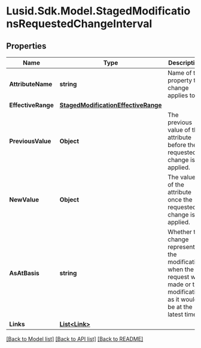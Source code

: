 # Lusid.Sdk.Model.StagedModificationsRequestedChangeInterval

## Properties

Name | Type | Description | Notes
------------ | ------------- | ------------- | -------------
**AttributeName** | **string** | Name of the property the change applies to. | [optional] 
**EffectiveRange** | [**StagedModificationEffectiveRange**](StagedModificationEffectiveRange.md) |  | [optional] 
**PreviousValue** | **Object** | The previous value of the attribute before the requested change is applied. | [optional] 
**NewValue** | **Object** | The value of the attribute once the requested change is applied. | [optional] 
**AsAtBasis** | **string** | Whether the change represents the modification when the request was made or the modification as it would be at the latest time. | [optional] 
**Links** | [**List&lt;Link&gt;**](Link.md) |  | [optional] 

[[Back to Model list]](../README.md#documentation-for-models) [[Back to API list]](../README.md#documentation-for-api-endpoints) [[Back to README]](../README.md)

